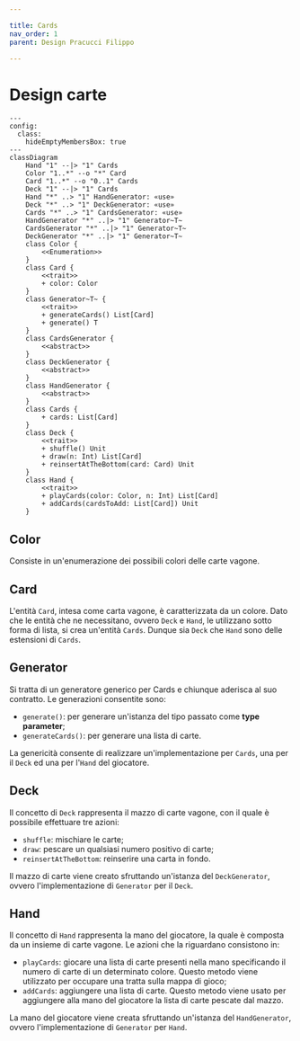 ```yaml
---

title: Cards
nav_order: 1
parent: Design Pracucci Filippo

---
```


# Design carte

```mermaid
---
config:
  class:
    hideEmptyMembersBox: true
---
classDiagram
    Hand "1" --|> "1" Cards
    Color "1..*" --o "*" Card
    Card "1..*" --o "0..1" Cards
    Deck "1" --|> "1" Cards
    Hand "*" ..> "1" HandGenerator: «use»
    Deck "*" ..> "1" DeckGenerator: «use»
    Cards "*" ..> "1" CardsGenerator: «use»
    HandGenerator "*" ..|> "1" Generator~T~
    CardsGenerator "*" ..|> "1" Generator~T~
    DeckGenerator "*" ..|> "1" Generator~T~
    class Color {
        <<Enumeration>>
    }
    class Card {
        <<trait>>
        + color: Color
    }
    class Generator~T~ {
        <<trait>>
        + generateCards() List[Card]
        + generate() T
    }
    class CardsGenerator {
        <<abstract>>
    }
    class DeckGenerator {
        <<abstract>>
    }
    class HandGenerator {
        <<abstract>>
    }
    class Cards {
        + cards: List[Card]
    }
    class Deck {
        <<trait>>
        + shuffle() Unit
        + draw(n: Int) List[Card]
        + reinsertAtTheBottom(card: Card) Unit
    }
    class Hand {
        <<trait>>
        + playCards(color: Color, n: Int) List[Card]
        + addCards(cardsToAdd: List[Card]) Unit
    }
```

## Color

Consiste in un'enumerazione dei possibili colori delle carte vagone.

## Card

L'entità `Card`, intesa come carta vagone, è caratterizzata da un colore. Dato che le entità che ne necessitano, ovvero
`Deck` e `Hand`, le utilizzano sotto forma di lista, si crea un'entità `Cards`. Dunque sia `Deck` che `Hand` sono delle
estensioni di `Cards`.

## Generator

Si tratta di un generatore generico per Cards e chiunque aderisca al suo contratto. Le generazioni consentite sono:
- `generate()`: per generare un'istanza del tipo passato come **type parameter**;
- `generateCards()`: per generare una lista di carte.

La genericità consente di realizzare un'implementazione per `Cards`, una per il `Deck` ed una per l'`Hand` del
giocatore.

## Deck

Il concetto di `Deck` rappresenta il mazzo di carte vagone, con il quale è possibile effettuare tre azioni:
- `shuffle`: mischiare le carte;
- `draw`: pescare un qualsiasi numero positivo di carte;
- `reinsertAtTheBottom`: reinserire una carta in fondo.

Il mazzo di carte viene creato sfruttando un'istanza del `DeckGenerator`, ovvero l'implementazione di `Generator` per il
`Deck`.

## Hand

Il concetto di `Hand` rappresenta la mano del giocatore, la quale è composta da un insieme di carte vagone. Le azioni
che la riguardano consistono in:
- `playCards`: giocare una lista di carte presenti nella mano specificando il numero di carte di un determinato colore.
  Questo metodo viene utilizzato per occupare una tratta sulla mappa di gioco;
- `addCards`: aggiungere una lista di carte. Questo metodo viene usato per aggiungere alla mano del giocatore la lista
  di carte pescate dal mazzo.

La mano del giocatore viene creata sfruttando un'istanza del `HandGenerator`, ovvero l'implementazione di `Generator`
per `Hand`.
